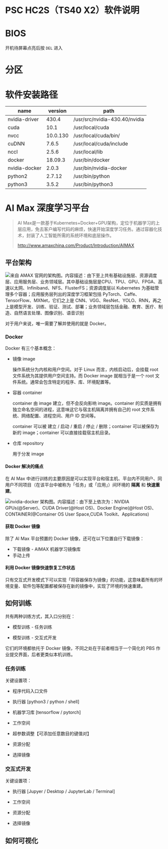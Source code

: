 # PSC HC2S（TS40 X2）软件说明


# BIOS

开机待屏幕点亮后按 `DEL` 进入

# 分区



# 软件安装路径

| name          | version  | path                          |
| ------------- | -------- | ----------------------------- |
| nvidia-driver | 430.4    | /usr/src/nvidia-430.40/nvidia |
| cuda          | 10.1     | /usr/local/cuda               |
| nvcc          | 10.0.130 | /usr/local/cuda/bin/          |
| cuDNN         | 7.6.5    | /usr/local/cuda/include       |
| nccl          | 2.5.6    | /usr/local/lib                |
| docker        | 18.09.3  | /usr/bin/docker               |
| nvidia-docker | 2.0.3    | /usr/bin/nvidia-docker        |
| python2       | 2.7.12   | /usr/bin/python               |
| python3       | 3.5.2    | /usr/bin/python3              |




# AI Max 深度学习平台

> AI Max是一款基于Kubernetes+Docker+GPU架构，定位于机器学习的上层应用，免去客户编写代码的麻烦，快速开始深度学习任务。通过容器化技术，封装了人工智能所需的系统环境和底层操作。
>
> http://www.amaxchina.com/Product/Introduction/AIMAX

## 平台架构

![来自 AMAX 官网的架构图。内容描述：由下至上共有基础设施层、资源调度层、应用服务层、业务领域层。其中基础设施层是CPU、TPU、GPU、FPGA、高速以太网、Infiniband、NFS、FlusterFS；资源调度层以 Kubernetes 为基础管理多个容器；应用服务层列出的深度学习框架包括 PyTorch、Caffe、TensorFlow、MXNet，它们之上是 CNN、VGG、ResNet、YOLO、RNN，再之上是模型开发、训练、验证、测试、部署；业务领域层包括金融、教育、医疗、制造、自然语言处理、图像识别、语音识别](http://www.amaxchina.com/op/cms/uploads/images/%3d%3d(1).png)

对于用户来说，唯一需要了解并使用的就是 Docker。

### Docker

Docker 有三个基本概念：

- 镜像 image

  操作系统分为内核和用户空间。对于 Linux 而言，内核启动后，会挂载 root 文件系统为其提供用户空间支持。而 Docker image 就相当于是一个 root 文件系统。通常会包含特定的程序、库、环境配置等。

- 容器 container

  container 由 image 建立，但不会反向影响 image。container 的实质是拥有独立命名空间的进程，这意味这它与宿主机隔离并拥有自己的 root 文件系统、网络配置、进程空间、用户 ID 空间等。
  
  container 可以被 建立 / 启动 / 重启 / 停止 / 删除；container 可以被保存为新的 image；container 可以直接挂载宿主机目录。

- 仓库 repository

  用于分发 image

#### Docker 解决的痛点

在 AI Max 中进行训练的主要原因是可以实现平台和宿主机、平台内不同用户、同用户不同项目（在该平台中被称为「任务」或「应用」）间环境的 **隔离** 和 **快速重建**。

![nvidia-docker 架构图。内容描述：由下至上依次为：NVIDIA GPUs(@Server)、CUDA Driver(@Host OS)、Docker Engine(@Host OS)、CONTAINER(@Container OS User Space,CUDA Toolkit、Applications)](https://cloud.githubusercontent.com/assets/3028125/12213714/5b208976-b632-11e5-8406-38d379ec46aa.png)

#### 获取 Docker 镜像

除了 AI Max 平台预置的 Docker 镜像，还可在以下位置自行下载镜像：

- 下载镜像 - AIMAX 机器学习镜像库
- 手动上传

#### 利用 Docker 镜像快速恢复工作状态

只有交互式开发模式下可以实现「将容器保存为镜像」的功能，这意味着所有的环境变量、软件包等配置都被保存在新的镜像中，实现了环境的快速重建。

## 如何训练

共有两种训练方式，其入口分别在：

- 模型训练 - 任务训练

- 模型训练 - 交互式开发

它们的环境都依托于 Docker 镜像，不同之处在于前者相当于一个简化的 PBS 作业提交界面，后者更类似本机训练。

### 任务训练

关键设置项：

- 程序代码入口文件

- 执行器 [python3 / python / shell]

- 机器学习库 [tensorflow / pytorch]

- 工作空间

- 超参数调整【可添加任意数目的键值对】

- 资源分配

- 选择镜像

### 交互式开发

关键设置项：

- 执行器 [Jupyer / Desktop / JupyterLab / Terminal]

- 工作空间

- 资源分配

- 选择镜像


## 如何可视化


